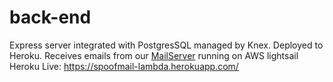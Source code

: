 # back-end
Express server integrated with PostgresSQL managed by Knex. Deployed to Heroku. Receives emails from our [MailServer](https://github.com/spoofmail/mailserver) running on AWS lightsail
Heroku Live: https://spoofmail-lambda.herokuapp.com/
